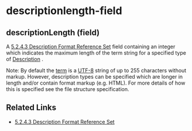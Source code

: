 # descriptionlength-field

## descriptionLength (field)

A [5.2.4.3 Description Format Reference Set](../../../5.2.4.3-Description-Format-Reference-Set_28739380.html) field containing an integer which indicates the maximum length of the term string for a specified type of [Description](https://confluence.ihtsdotools.org/display/DOCGLOSS/Description) .

Note: By default the [term](https://confluence.ihtsdotools.org/display/DOCGLOSS/term) is a [UTF-8](https://confluence.ihtsdotools.org/display/DOCGLOSS/UTF-8) string of up to 255 characters without markup. However, description types can be specified which are longer in length and/or contain format markup (e.g. HTML). For more details of how this is specified see the file structure specification.

## Related Links

* [5.2.4.3 Description Format Reference Set](../../../5.2.4.3-Description-Format-Reference-Set_28739380.html)
